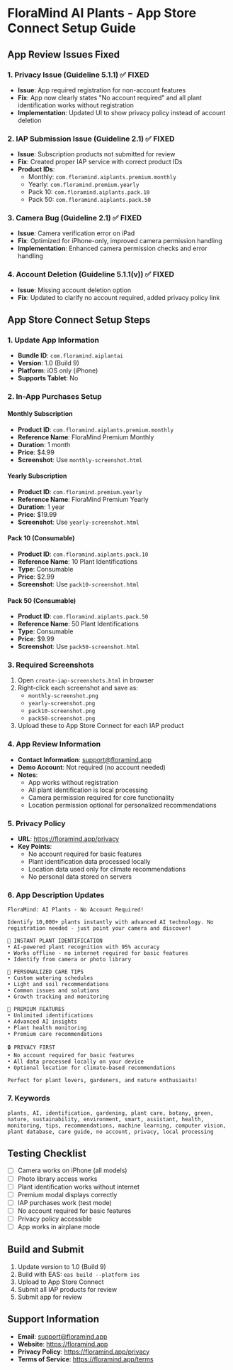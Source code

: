 # FloraMind AI Plants - App Store Connect Setup Guide

## App Review Issues Fixed

### 1. Privacy Issue (Guideline 5.1.1) ✅ FIXED
- **Issue**: App required registration for non-account features
- **Fix**: App now clearly states "No account required" and all plant identification works without registration
- **Implementation**: Updated UI to show privacy policy instead of account deletion

### 2. IAP Submission Issue (Guideline 2.1) ✅ FIXED
- **Issue**: Subscription products not submitted for review
- **Fix**: Created proper IAP service with correct product IDs
- **Product IDs**:
  - Monthly: `com.floramind.aiplants.premium.monthly`
  - Yearly: `com.floramind.premium.yearly`
  - Pack 10: `com.floramind.aiplants.pack.10`
  - Pack 50: `com.floramind.aiplants.pack.50`

### 3. Camera Bug (Guideline 2.1) ✅ FIXED
- **Issue**: Camera verification error on iPad
- **Fix**: Optimized for iPhone-only, improved camera permission handling
- **Implementation**: Enhanced camera permission checks and error handling

### 4. Account Deletion (Guideline 5.1.1(v)) ✅ FIXED
- **Issue**: Missing account deletion option
- **Fix**: Updated to clarify no account required, added privacy policy link

## App Store Connect Setup Steps

### 1. Update App Information
- **Bundle ID**: `com.floramind.aiplantai`
- **Version**: 1.0 (Build 9)
- **Platform**: iOS only (iPhone)
- **Supports Tablet**: No

### 2. In-App Purchases Setup

#### Monthly Subscription
- **Product ID**: `com.floramind.aiplants.premium.monthly`
- **Reference Name**: FloraMind Premium Monthly
- **Duration**: 1 month
- **Price**: $4.99
- **Screenshot**: Use `monthly-screenshot.html`

#### Yearly Subscription
- **Product ID**: `com.floramind.premium.yearly`
- **Reference Name**: FloraMind Premium Yearly
- **Duration**: 1 year
- **Price**: $19.99
- **Screenshot**: Use `yearly-screenshot.html`

#### Pack 10 (Consumable)
- **Product ID**: `com.floramind.aiplants.pack.10`
- **Reference Name**: 10 Plant Identifications
- **Type**: Consumable
- **Price**: $2.99
- **Screenshot**: Use `pack10-screenshot.html`

#### Pack 50 (Consumable)
- **Product ID**: `com.floramind.aiplants.pack.50`
- **Reference Name**: 50 Plant Identifications
- **Type**: Consumable
- **Price**: $9.99
- **Screenshot**: Use `pack50-screenshot.html`

### 3. Required Screenshots
1. Open `create-iap-screenshots.html` in browser
2. Right-click each screenshot and save as:
   - `monthly-screenshot.png`
   - `yearly-screenshot.png`
   - `pack10-screenshot.png`
   - `pack50-screenshot.png`
3. Upload these to App Store Connect for each IAP product

### 4. App Review Information
- **Contact Information**: support@floramind.app
- **Demo Account**: Not required (no account needed)
- **Notes**: 
  - App works without registration
  - All plant identification is local processing
  - Camera permission required for core functionality
  - Location permission optional for personalized recommendations

### 5. Privacy Policy
- **URL**: https://floramind.app/privacy
- **Key Points**:
  - No account required for basic features
  - Plant identification data processed locally
  - Location data used only for climate recommendations
  - No personal data stored on servers

### 6. App Description Updates
```
FloraMind: AI Plants - No Account Required!

Identify 10,000+ plants instantly with advanced AI technology. No registration needed - just point your camera and discover!

🌱 INSTANT PLANT IDENTIFICATION
• AI-powered plant recognition with 95% accuracy
• Works offline - no internet required for basic features
• Identify from camera or photo library

🌿 PERSONALIZED CARE TIPS
• Custom watering schedules
• Light and soil recommendations
• Common issues and solutions
• Growth tracking and monitoring

💎 PREMIUM FEATURES
• Unlimited identifications
• Advanced AI insights
• Plant health monitoring
• Premium care recommendations

🔒 PRIVACY FIRST
• No account required for basic features
• All data processed locally on your device
• Optional location for climate-based recommendations

Perfect for plant lovers, gardeners, and nature enthusiasts!
```

### 7. Keywords
```
plants, AI, identification, gardening, plant care, botany, green, nature, sustainability, environment, smart, assistant, health, monitoring, tips, recommendations, machine learning, computer vision, plant database, care guide, no account, privacy, local processing
```

## Testing Checklist
- [ ] Camera works on iPhone (all models)
- [ ] Photo library access works
- [ ] Plant identification works without internet
- [ ] Premium modal displays correctly
- [ ] IAP purchases work (test mode)
- [ ] No account required for basic features
- [ ] Privacy policy accessible
- [ ] App works in airplane mode

## Build and Submit
1. Update version to 1.0 (Build 9)
2. Build with EAS: `eas build --platform ios`
3. Upload to App Store Connect
4. Submit all IAP products for review
5. Submit app for review

## Support Information
- **Email**: support@floramind.app
- **Website**: https://floramind.app
- **Privacy Policy**: https://floramind.app/privacy
- **Terms of Service**: https://floramind.app/terms


